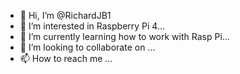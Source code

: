 - 👋 Hi, I’m @RichardJB1
- 👀 I’m interested in Raspberry Pi 4...
- 🌱 I’m currently learning how to work with Rasp Pi...
- 💞️ I’m looking to collaborate on ...
- 📫 How to reach me ...

<!---
RichardJB1/RichardJB1 is a ✨ special ✨ repository because its `README.md` (this file) appears on your GitHub profile.
You can click the Preview link to take a look at your changes.
--->
